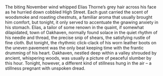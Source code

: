 The biting November wind whipped Elias Thorne’s grey hair across his face as he hurried down cobbled High Street.  Each gust carried the scent of woodsmoke and roasting chestnuts, a familiar aroma that usually brought him comfort, but tonight, it only served to accentuate the gnawing anxiety in his stomach.  Elias, a tailor of some renown in the quaint, if somewhat dilapidated, town of Oakhaven, normally found solace in the quiet rhythm of his needle and thread, the precise snip of shears, the satisfying rustle of fine cloth. But tonight, the rhythmic click-clack of his worn leather boots on the uneven pavement was the only beat keeping time with the frantic drumming of his heart.  Oakhaven, nestled deep within a valley shrouded by ancient, whispering woods, was usually a picture of peaceful slumber by this hour.  Tonight, however, a different kind of stillness hung in the air – a stillness pregnant with unspoken dread.
